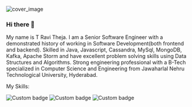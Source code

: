 <!--
**ravitheja990/ravitheja990** is a ✨ _special_ ✨ repository because its `README.md` (this file) appears on your GitHub profile.

Here are some ideas to get you started:

- 🔭 I’m currently working on ...
- 🌱 I’m currently learning ...
- 👯 I’m looking to collaborate on ...
- 🤔 I’m looking for help with ...
- 💬 Ask me about ...
- 📫 How to reach me: ...
- 😄 Pronouns: ...
- ⚡ Fun fact: ...
-->
![cover_image](https://user-images.githubusercontent.com/16048288/212347960-81a97fa4-59f4-4450-9e62-971d26c9ce93.jpg)

### Hi there 👋

My name is T Ravi Theja. I am a Senior Software Engineer with a demonstrated history of working in Software Development(both frontend and backend). Skilled in Java, Javascript, Cassandra, MySql, MongoDB, Kafka, Apache Storm and have excellent problem solving skills using Data Structures and Algorithms. Strong engineering professional with a B-Tech specialized in Computer Science and Engineering from Jawaharlal Nehru Technological University, Hyderabad.


My Skills:

![Custom badge](https://img.shields.io/badge/Code-Java-green)
![Custom badge](https://img.shields.io/badge/Code-Python-green)
![Custom badge](https://img.shields.io/badge/Code-Javascript-green)


